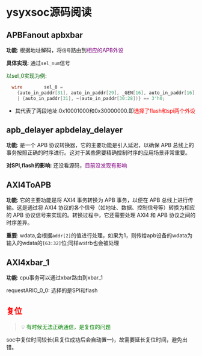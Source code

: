 # ysyxsoc源码阅读

## APBFanout apbxbar
**功能**: 根据地址解码，将`信号`路由到<font color=purple>相应的APB外设</font>  

**具体实现**: 通过`sel_num`信号  

<font color=darkgreen>以sel_0实现为例</font>:  
```verilog
  wire        sel_0 =
    {auto_in_paddr[31], auto_in_paddr[29], _GEN[16], auto_in_paddr[16], _GEN[1:0]} == 6'h0
    | {auto_in_paddr[31], ~(auto_in_paddr[30:28])} == 3'h0;	
```
- 其代表了两段地址:0x10001000和0x30000000.即<font color=red>选择了flash和spi两个外设</font>  

## apb_delayer apbdelay_delayer
**功能**:  是一个 APB 协议转换器，它的主要功能是引入延迟，以确保 APB 总线上的事务按照正确的时序进行。这对于某些需要精确控制时序的应用场景非常重要。

**对SPI,flash的影响**: 还没看源码，<font color=purple>目前没发现有影响</font>  


##  AXI4ToAPB
**功能**: 它的主要功能是将 AXI4 事务转换为 APB 事务，以便在 APB 总线上进行传输。这是通过将 AXI4 协议的各个信号（如地址、数据、控制信号等）转换为相应的 APB 协议信号来实现的。转换过程中，它还需要处理 AXI4 和 APB 协议之间的时序差异。

**重要**: wdata,会根据`addr[2]`的值进行处理，如果为1，则传给apb设备的wdata为输入的wdata的`[63:32]`位;同样wstrb也会被处理  

## AXI4xbar_1
**功能**: cpu事务可以通过xbar路由到xbar_1

requestARIO_0_0: 选择的是SPI和flash  



## <font color=red>复位</font>  
> :bulb: <font color=green>有时候无法正确通信，是复位的问题</font>  

soc中复位时间较长(且复位成功后会自动置一)，故需要延长复位时间，避免出错。  

